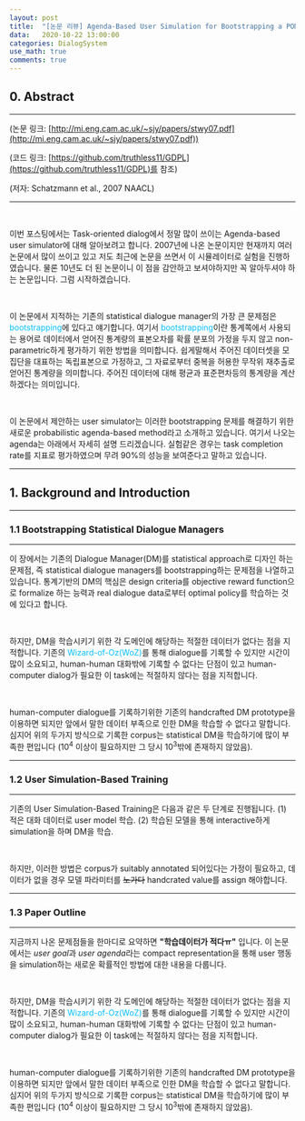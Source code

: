 ```yaml
---
layout: post
title:  "[논문 리뷰] Agenda-Based User Simulation for Bootstrapping a POMDP Dialogue System"
data:   2020-10-22 13:00:00 
categories: DialogSystem
use_math: true
comments: true
---
```


## 0. Abstract

---
(논문 링크: [http://mi.eng.cam.ac.uk/~sjy/papers/stwy07.pdf](http://mi.eng.cam.ac.uk/~sjy/papers/stwy07.pdf))

(코드 링크: [https://github.com/truthless11/GDPL](https://github.com/truthless11/GDPL)를 참조)

(저자: Schatzmann et al., 2007 NAACL)

---
  
&nbsp;
  
  
이번 포스팅에서는 Task-oriented dialog에서 정말 많이 쓰이는 Agenda-based user simulator에 대해 알아보려고 합니다. 2007년에 나온 논문이지만 현재까지 여러 논문에서 많이 쓰이고 있고 저도 최근에 논문을 쓰면서 이 시뮬레이터로 실험을 진행하였습니다. 물론 10년도 더 된 논문이니 이 점을 감안하고 보셔야하지만 꼭 알아두셔야 하는 논문입니다. 그럼 시작하겠습니다. 


&nbsp;


이 논문에서 지적하는 기존의 statistical dialogue manager의 가장 큰 문제점은 <span style="color:DeepSkyBlue">bootstrapping</span>에 있다고 얘기합니다. 여기서 <span style="color:DeepSkyBlue">bootstrapping</span>이란 통계쪽에서 사용되는 용어로 데이터에서 얻어진 통계량의 표본오차를 확률 분포의 가정을 두지 않고 non-parametric하게 평가하기 위한 방법을 의미합니다. 쉽게말해서 주어진 데이터셋을 모집단을 대표하는 독립표본으로 가정하고, 그 자료로부터 중복을 허용한 무작위 재추출로 얻어진 통계량을 의미합니다. 주어진 데이터에 대해 평균과 표준편차등의 통계량을 계산하겠다는 의미입니다.


&nbsp;


이 논문에서 제안하는 user simulator는 이러한 bootstrapping 문제를 해결하기 위한 새로운 probabilistic agenda-based method라고 소개하고 있습니다. 여기서 나오는 agenda는 아래에서 자세히 설명 드리겠습니다. 실험같은 경우는 task completion rate를 지표로 평가하였으며 무려 90%의 성능을 보여준다고 말하고 있습니다.  


---

## 1. Background and Introduction

---

### 1.1 Bootstrapping Statistical Dialogue Managers

---

이 장에서는 기존의 Dialogue Manager(DM)를 statistical approach로 디자인 하는 문제점, 즉 statistical dialogue managers를 bootstrapping하는 문제점을 나열하고 있습니다. 통계기반의 DM의 핵심은 design criteria를 objective reward function으로 formalize 하는 능력과 real dialogue data로부터 optimal policy를 학습하는 것에 있다고 합니다. 


&nbsp;


하지만, DM을 학습시키기 위한 각 도메인에 해당하는 적절한 데이터가 없다는 점을 지적합니다. 기존의 <span style="color:DeepSkyBlue">Wizard-of-Oz(WoZ)</span>를 통해 dialogue를 기록할 수 있지만 시간이 많이 소요되고, human-human 대화밖에 기록할 수 없다는 단점이 있고 human-computer dialog가 필요한 이 task에는 적절하지 않다는 점을 지적합니다. 


&nbsp;


human-computer dialogue를 기록하기위한 기존의 handcrafted DM prototype을 이용하면 되지만 앞에서 말한 데이터 부족으로 인한 DM을 학습할 수 없다고 말합니다. 심지어 위의 두가지 방식으로 기록한 corpus는 statistical DM을 학습하기에 많이 부족한 편입니다 ($10^4$ 이상이 필요하지만 그 당시 $10^3$밖에 존재하지 않았음). 

---

### 1.2 User Simulation-Based Training

---

기존의 User Simulation-Based Training은 다음과 같은 두 단계로 진행됩니다. (1) 적은 대화 데이터로 user model 학습. (2) 학습된 모델을 통해 interactive하게 simulation을 하며 DM을 학습. 


&nbsp;


하지만, 이러한 방법은 corpus가 suitably annotated 되어있다는 가정이 필요하고, 데이터가 없을 경우 모델 파라미터를 ~~노가다~~ handcrated value를 assign 해야합니다.    

---

### 1.3 Paper Outline

---

지금까지 나온 문제점들을 한마디로 요약하면 **"학습데이터가 적다ㅠ"** 입니다. 이 논문에서는 *user goal*과 *user agenda*라는 compact representation을 통해 user 행동을 simulation하는 새로운 확률적인 방법에 대한 내용을 다룹니다.   


&nbsp;


하지만, DM을 학습시키기 위한 각 도메인에 해당하는 적절한 데이터가 없다는 점을 지적합니다. 기존의 <span style="color:DeepSkyBlue">Wizard-of-Oz(WoZ)</span>를 통해 dialogue를 기록할 수 있지만 시간이 많이 소요되고, human-human 대화밖에 기록할 수 없다는 단점이 있고 human-computer dialog가 필요한 이 task에는 적절하지 않다는 점을 지적합니다. 


&nbsp;


human-computer dialogue를 기록하기위한 기존의 handcrafted DM prototype을 이용하면 되지만 앞에서 말한 데이터 부족으로 인한 DM을 학습할 수 없다고 말합니다. 심지어 위의 두가지 방식으로 기록한 corpus는 statistical DM을 학습하기에 많이 부족한 편입니다 ($10^4$ 이상이 필요하지만 그 당시 $10^3$밖에 존재하지 않았음). 




